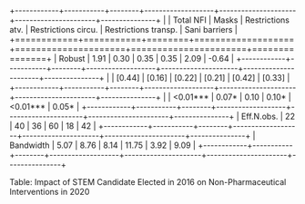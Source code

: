 
+------------+-----------+--------+-------------------+---------------------+----------------------+---------------+
|            | Total NFI | Masks  | Restrictions atv. | Restrictions circu. | Restrictions transp. | Sani barriers |
+============+===========+========+===================+=====================+======================+===============+
| Robust     | 1.91      | 0.30   | 0.35              | 0.35                | 2.09                 | -0.64         |
+------------+-----------+--------+-------------------+---------------------+----------------------+---------------+
|            | [0.44]    | [0.16] | [0.22]            | [0.21]              | [0.42]               | [0.33]        |
+------------+-----------+--------+-------------------+---------------------+----------------------+---------------+
|            | <0.01***  | 0.07*  | 0.10              | 0.10*               | <0.01***             | 0.05*         |
+------------+-----------+--------+-------------------+---------------------+----------------------+---------------+
| Eff.N.obs. | 22        | 40     | 36                | 60                  | 18                   | 42            |
+------------+-----------+--------+-------------------+---------------------+----------------------+---------------+
| Bandwidth  | 5.07      | 8.76   | 8.14              | 11.75               | 3.92                 | 9.09          |
+------------+-----------+--------+-------------------+---------------------+----------------------+---------------+

Table: Impact of STEM Candidate Elected in 2016 on Non-Pharmaceutical Interventions in 2020
